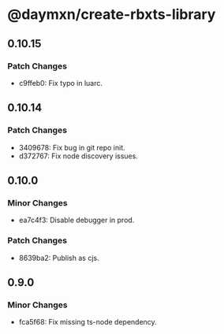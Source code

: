 # @daymxn/create-rbxts-library

## 0.10.15

### Patch Changes

- c9ffeb0: Fix typo in luarc.

## 0.10.14

### Patch Changes

- 3409678: Fix bug in git repo init.
- d372767: Fix node discovery issues.

## 0.10.0

### Minor Changes

- ea7c4f3: Disable debugger in prod.

### Patch Changes

- 8639ba2: Publish as cjs.

## 0.9.0

### Minor Changes

- fca5f68: Fix missing ts-node dependency.
